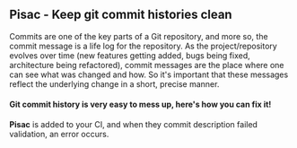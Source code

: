 ## Pisac - Keep git commit histories clean


Commits are one of the key parts of a Git repository, and more so, the commit message is a life log for the repository. As the project/repository evolves over time (new features getting added, bugs being fixed, architecture being refactored), commit messages are the place where one can see what was changed and how. So it's important that these messages reflect the underlying change in a short, precise manner.


#### Git commit history is very easy to mess up, here's how you can fix it!


**Pisac** is added to your CI, and when they commit description failed validation, an error occurs.

